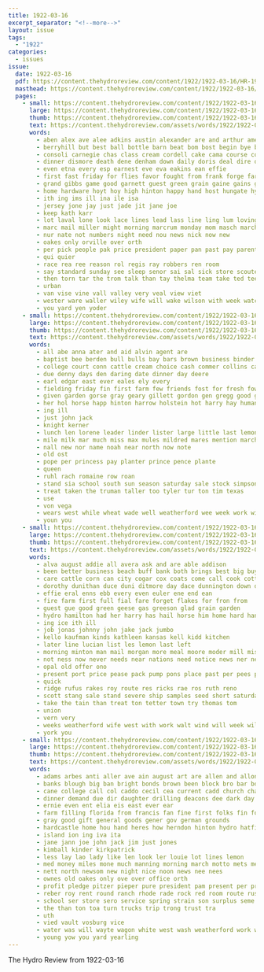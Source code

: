 ```yaml
---
title: 1922-03-16
excerpt_separator: "<!--more-->"
layout: issue
tags:
  - "1922"
categories:
  - issues
issue:
  date: 1922-03-16
  pdf: https://content.thehydroreview.com/content/1922/1922-03-16/HR-1922-03-16.pdf
  masthead: https://content.thehydroreview.com/content/1922/1922-03-16/masthead/HR-1922-03-16.jpg
  pages:
    - small: https://content.thehydroreview.com/content/1922/1922-03-16/small/HR-1922-03-16-01.jpg
      large: https://content.thehydroreview.com/content/1922/1922-03-16/large/HR-1922-03-16-01.jpg
      thumb: https://content.thehydroreview.com/content/1922/1922-03-16/thumbnails/HR-1922-03-16-01.jpg
      text: https://content.thehydroreview.com/assets/words/1922/1922-03-16/HR-1922-03-16-01.txt
      words:
        - aben alex ave alee adkins austin alexander are and arthur ames angel ago arm able aud ali all
        - berryhill but best ball bottle barn beat bom bost begin bye bar brought basket been bride bright boys back babe big bros boschert buy
        - consoli carnegie chas class cream cordell cake cama course core came cost can county call city claud coon child come cay church count
        - dinner dismore death dene denham down daily doris deal dire day den duni dye duke due dio daughter don
        - even etna every esp earnest eve eva eakins ean effie
        - first fast friday for flies favor fought from frank forge farm fost frost fee fore friends far
        - grand gibbs game good garnett guest green grain gaine gains georg gam greeson gordon grandson gave given george garden german guess
        - home hardware hoyt hoy high hinton happy hand host hungate hydro had herb han has homer hens house hour heard hard held hester her
        - ith ing ims ill ina ile isa
        - jersey jone jay just jade jit jane joe
        - keep kath karr
        - lot laval lone look lace lines lead lass line ling lum loving logan lunch labor les little luck lucile last lak
        - marc mail miller might morning marcrum monday mom masch march most mas morgan much merchant mast more mond mill marge miss min mean mcfarlin mor marshall munn maid mary
        - nur nate not numbers night need nou news nick now new
        - oakes only orville over orth
        - per pick people pak price president paper pan past pay parent post phe pau pleasant pot peoples patricks potter present pitzer plane points
        - qui quier
        - race rea ree reason rol regis ray robbers ren room
        - say standard sunday see sleep senor sai sal sick store scouten she sad straw school sons second seen schools set stone solid selling saturday state scott silver swords service stockton supper safe sunda subject season shower star stock said sahara son sylvester sun scarth special sale
        - then torn tar the trom talk than tay thelma team take ted teen tue ton town try taylor turn thing teach ting them thu thi tin tad
        - urban
        - van vise vine vall valley very veal view viet
        - wester ware waller wiley wife will wake wilson with week watch wesley ward was why wright winkle window
        - you yard yen yoder
    - small: https://content.thehydroreview.com/content/1922/1922-03-16/small/HR-1922-03-16-02.jpg
      large: https://content.thehydroreview.com/content/1922/1922-03-16/large/HR-1922-03-16-02.jpg
      thumb: https://content.thehydroreview.com/content/1922/1922-03-16/thumbnails/HR-1922-03-16-02.jpg
      text: https://content.thehydroreview.com/assets/words/1922/1922-03-16/HR-1922-03-16-02.txt
      words:
        - all abe anna ater and aid alvin agent are
        - baptist bee berden bull bulls bay bars brown business binder black best bales blackwell bake
        - college court conn cattle cream choice cash commer collins canyon corn class caan credit church clerk company cedar carver ches cass clay clyde
        - due denny days den daring date dinner day deere
        - earl edgar east ever eales ely every
        - fielding friday fin first farm few friends fost for fresh fow fyler
        - given garden gorse gray geary gillett gordon gen gregg good gang
        - her hol horse happ hinton harrow holstein hot harry hay human hydro hardware hands has head harness holst hoth held
        - ing ill
        - just john jack
        - knight kerner
        - lunch len lorene leader linder lister large little last lemon
        - mile milk mar much miss max mules mildred mares mention march mighty mare mule monday miles mail
        - nall new nor name noah near north now note
        - old ost
        - pope per princess pay planter prince pence plante
        - queen
        - ruhl rach romaine row roan
        - stand sia school south sun season saturday sale stock simpson sell sorrel sales son starts stalk sunday span smith soon sled sur
        - treat taken the truman taller too tyler tur ton tim texas
        - use
        - von vega
        - wears west while wheat wade well weatherford wee week work wire walt wide wagon waste wah was with will
        - youn you
    - small: https://content.thehydroreview.com/content/1922/1922-03-16/small/HR-1922-03-16-03.jpg
      large: https://content.thehydroreview.com/content/1922/1922-03-16/large/HR-1922-03-16-03.jpg
      thumb: https://content.thehydroreview.com/content/1922/1922-03-16/thumbnails/HR-1922-03-16-03.jpg
      text: https://content.thehydroreview.com/assets/words/1922/1922-03-16/HR-1922-03-16-03.txt
      words:
        - alva august addie all avera ask and are able addison
        - been better business beach buff bank both brings best big buy bran babe bridgeport born but
        - care cattle corn can city cogar cox coats come call cook cotton company case cecil craig council concordia collins chance chase chas cora caller
        - dorothy dunithan duce duni ditmore day dace dunnington down dire din days dinner
        - effie eral enns ebb every even euler ene end ean
        - fire farm first full fial fare forget flakes for fron from
        - guest gue good green geese gas greeson glad grain garden
        - hydro hamilton had her harry has hail horse him home hard handle henry hin hoes hom hand
        - ing ice ith ill
        - job jonas johnny john jake jack jumbo
        - kello kaufman kinds kathleen kansas kell kidd kitchen
        - later line lucian list les lemon last left
        - morning minton man mail morgan more meal moore moder mill miss march made merchant maynard monday mol mcnary mater
        - not ness now never needs near nations need notice news ner new
        - opal old offer ono
        - present port price pease pack pump pons place past per pees pat pounds pleasant
        - quick
        - ridge rufus rakes roy route res ricks rae ros ruth reno
        - scott stang sale stand severe ship samples seed short saturday simm selfridge snee sit sen salesman stange son she sell save sack such sun sport siege stock suits see store sunday supply sting sal shah spring size sick
        - take the tain than treat ton tetter town try thomas tom
        - union
        - vern very
        - weeks weatherford wife west with work walt wind will week wild well while wan walker waller was
        - york you
    - small: https://content.thehydroreview.com/content/1922/1922-03-16/small/HR-1922-03-16-04.jpg
      large: https://content.thehydroreview.com/content/1922/1922-03-16/large/HR-1922-03-16-04.jpg
      thumb: https://content.thehydroreview.com/content/1922/1922-03-16/thumbnails/HR-1922-03-16-04.jpg
      text: https://content.thehydroreview.com/assets/words/1922/1922-03-16/HR-1922-03-16-04.txt
      words:
        - adams arbes anti aller ave ain august art are allen and allon able age almer appleman ancona all
        - banks blough big ban bright bonds brown been block bro bar boston baptist barn best breeding bulls bien bank bal board butler business buy bel braly bulis but bary bull bankers bros blood
        - cane college call col caddo cecil cea current cadd church chait charter clerk cody close county china city clair cattle came carl cal chas cheeks comb character clinton cho
        - dinner demand due dir daughter drilling deacons dee dark day
        - ernie even ent elia eis east ever ear
        - farm filling florida from francis fan fine first folks fin fowler farrell friday few for fillmore filmore frank foote fund
        - gray good gift general goods gener gov german grounds
        - hardcastle home hou hand heres how herndon hinton hydro hatfield hour hamme hay hulls has hom hereford head hier house hastings
        - island ion ing iva ita
        - jane jann joe john jack jim just jones
        - kimball kinder kirkpatrick
        - less lay lao lady like len look ler louie lot lines lemon
        - med money miles mone much manning morning march motto mets meginnis monday mattie mill
        - nett north newsom new night nice noon news nee nees
        - ownes old oakes only ove over office orth
        - profit pledge pitzer pieper pure president pam present per pry pete pay pauls prayer pastor poplin potter poland peoples
        - reber roy rent round ranch rhode rade rock red room route russell rey rockhold
        - school ser store sero service spring strain son surplus seme sick sherman save smith sunday steve slight stocks soo scott sale she siek send sun subject states sime shed sear sees sid state single saturday supply strong scotch south soe
        - the than ton toa turn trucks trip trong trust tra
        - uth
        - vied vault vosburg vice
        - water was will wayte wagon white west wash weatherford work well wife world worth want week write with way war wind wish
        - young yow you yard yearling
---
```


The Hydro Review from 1922-03-16

<!--more-->

